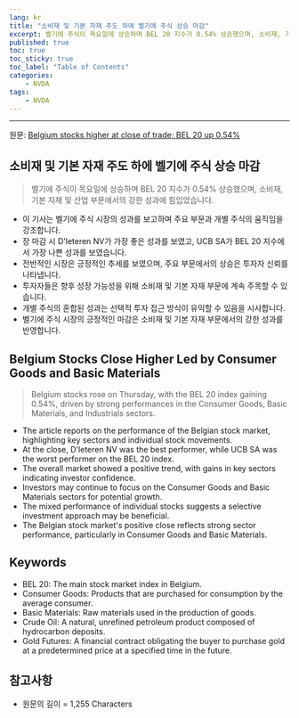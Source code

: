 ```yaml
---
lang: kr
title: "소비재 및 기본 자재 주도 하에 벨기에 주식 상승 마감"
excerpt: 벨기에 주식이 목요일에 상승하며 BEL 20 지수가 0.54% 상승했으며, 소비재, 기본 자재 및 산업 부문에서의 강한 성과에 힘입었습니다.
published: true
toc: true
toc_sticky: true
toc_label: "Table of Contents"
categories:
    - NVDA
tags:
    - NVDA
---
```


---

  원문: [Belgium stocks higher at close of trade; BEL 20 up 0.54%](https://www.investing.com/news/stock-market-news/belgium-stocks-higher-at-close-of-trade-bel-20-up-054-3789161)

## 소비재 및 기본 자재 주도 하에 벨기에 주식 상승 마감

> 벨기에 주식이 목요일에 상승하며 BEL 20 지수가 0.54% 상승했으며, 소비재, 기본 자재 및 산업 부문에서의 강한 성과에 힘입었습니다.


- 이 기사는 벨기에 주식 시장의 성과를 보고하며 주요 부문과 개별 주식의 움직임을 강조합니다.
- 장 마감 시 D’Ieteren NV가 가장 좋은 성과를 보였고, UCB SA가 BEL 20 지수에서 가장 나쁜 성과를 보였습니다.
- 전반적인 시장은 긍정적인 추세를 보였으며, 주요 부문에서의 상승은 투자자 신뢰를 나타냅니다.
- 투자자들은 향후 성장 가능성을 위해 소비재 및 기본 자재 부문에 계속 주목할 수 있습니다.
- 개별 주식의 혼합된 성과는 선택적 투자 접근 방식이 유익할 수 있음을 시사합니다.
- 벨기에 주식 시장의 긍정적인 마감은 소비재 및 기본 자재 부문에서의 강한 성과를 반영합니다.

## Belgium Stocks Close Higher Led by Consumer Goods and Basic Materials

> Belgium stocks rose on Thursday, with the BEL 20 index gaining 0.54%, driven by strong performances in the Consumer Goods, Basic Materials, and Industrials sectors.


- The article reports on the performance of the Belgian stock market, highlighting key sectors and individual stock movements.
- At the close, D’Ieteren NV was the best performer, while UCB SA was the worst performer on the BEL 20 index.
- The overall market showed a positive trend, with gains in key sectors indicating investor confidence.
- Investors may continue to focus on the Consumer Goods and Basic Materials sectors for potential growth.
- The mixed performance of individual stocks suggests a selective investment approach may be beneficial.
- The Belgian stock market's positive close reflects strong sector performance, particularly in Consumer Goods and Basic Materials.

## Keywords

- BEL 20: The main stock market index in Belgium.
- Consumer Goods: Products that are purchased for consumption by the average consumer.
- Basic Materials: Raw materials used in the production of goods.
- Crude Oil: A natural, unrefined petroleum product composed of hydrocarbon deposits.
- Gold Futures: A financial contract obligating the buyer to purchase gold at a predetermined price at a specified time in the future.

## 참고사항

- 원문의 길이 = 1,255 Characters

